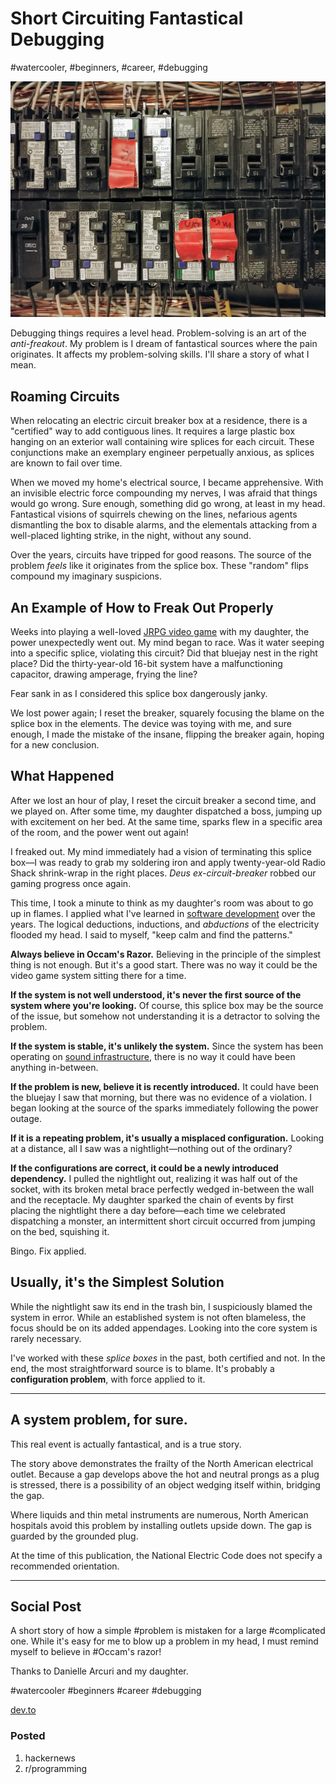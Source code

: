 # Short Circuiting Fantastical Debugging
#watercooler, #beginners, #career, #debugging

![](images/49-01.jpeg)

Debugging things requires a level head. Problem-solving is an art of the *anti-freakout*. My problem is I dream of fantastical sources where the pain originates. It affects my problem-solving skills. I'll share a story of what I mean.

## Roaming Circuits

When relocating an electric circuit breaker box at a residence, there is a "certified" way to add contiguous lines. It requires a large plastic box hanging on an exterior wall containing wire splices for each circuit. These conjunctions make an exemplary engineer perpetually anxious, as splices are known to fail over time.

When we moved my home's electrical source, I became apprehensive. With an invisible electric force compounding my nerves, I was afraid that things would go wrong. Sure enough, something did go wrong, at least in my head. Fantastical visions of squirrels chewing on the lines, nefarious agents dismantling the box to disable alarms, and the elementals attacking from a well-placed lighting strike, in the night, without any sound.

Over the years, circuits have tripped for good reasons. The source of the problem *feels* like it originates from the splice box. These "random" flips compound my imaginary suspicions.

## An Example of How to Freak Out Properly

Weeks into playing a well-loved [JRPG video game](https://superjumpmagazine.com/secret-of-mana-an-oral-history-of-playing-the-jrpg-in-the-1990s-39029a28584f) with my daughter, the power unexpectedly went out. My mind began to race. Was it water seeping into a specific splice, violating this circuit? Did that bluejay nest in the right place? Did the thirty-year-old 16-bit system have a malfunctioning capacitor, drawing amperage, frying the line? 

Fear sank in as I considered this splice box dangerously janky.

We lost power again; I reset the breaker, squarely focusing the blame on the splice box in the elements. The device was toying with me, and sure enough, I made the mistake of the insane, flipping the breaker again, hoping for a new conclusion.

## What Happened

After we lost an hour of play, I reset the circuit breaker a second time, and we played on. After some time, my daughter dispatched a boss, jumping up with excitement on her bed. At the same time, sparks flew in a specific area of the room, and the power went out again!

I freaked out. My mind immediately had a vision of terminating this splice box—I was ready to grab my soldering iron and apply twenty-year-old Radio Shack shrink-wrap in the right places. *Deus ex-circuit-breaker* robbed our gaming progress once again. 

This time, I took a minute to think as my daughter's room was about to go up in flames. I applied what I've learned in [software development](https://medium.com/hackernoon/meta-skills-of-a-software-engineer-bed411f6685e) over the years. The logical deductions, inductions, and *abductions* of the electricity flooded my head. I said to myself, "keep calm and find the patterns." 

**Always believe in Occam's Razor.** Believing in the principle of the simplest thing is not enough. But it's a good start. There was no way it could be the video game system sitting there for a time.

**If the system is not well understood, it's never the first source of the system where you're looking.** Of course, this splice box may be the source of the issue, but somehow not understanding it is a detractor to solving the problem.

**If the system is stable, it's unlikely the system.** Since the system has been operating on [sound infrastructure](https://medium.com/hackernoon/software-is-unlike-construction-c0284ee4b723), there is no way it could have been anything in-between.

**If the problem is new, believe it is recently introduced.** It could have been the bluejay I saw that morning, but there was no evidence of a violation. I began looking at the source of the sparks immediately following the power outage.

**If it is a repeating problem, it's usually a misplaced configuration.** Looking at a distance, all I saw was a nightlight—nothing out of the ordinary?

**If the configurations are correct, it could be a newly introduced dependency.** I pulled the nightlight out, realizing it was half out of the socket, with its broken metal brace perfectly wedged in-between the wall and the receptacle. My daughter sparked the chain of events by first placing the nightlight there a day before—each time we celebrated dispatching a monster, an intermittent short circuit occurred from jumping on the bed, squishing it.

Bingo. Fix applied.

## Usually, it's the Simplest Solution

While the nightlight saw its end in the trash bin, I suspiciously blamed the system in error. While an established system is not often blameless, the focus should be on its added appendages. Looking into the core system is rarely necessary.

I've worked with these *splice boxes* in the past, both certified and not. In the end, the most straightforward source is to blame. It's probably a **configuration problem**, with force applied to it.

---

## A system problem, for sure.

This real event is actually fantastical, and is a true story.

The story above demonstrates the frailty of the North American electrical outlet. Because a gap develops above the hot and neutral prongs as a plug is stressed, there is a possibility of an object wedging itself within, bridging the gap.

Where liquids and thin metal instruments are numerous, North American hospitals avoid this problem by installing outlets upside down. The gap is guarded by the grounded plug.

At the time of this publication, the National Electric Code does not specify a recommended orientation.

---

## Social Post

A short story of how a simple #problem is mistaken for a large #complicated one. While it's easy for me to blow up a problem in my head, I must remind myself to believe in #Occam's razor!

Thanks to Danielle Arcuri and my daughter.

#watercooler #beginners #career #debugging

[dev.to](https://dev.to/solidi/short-circuiting-fantastical-debugging-ig3)

### Posted

1. hackernews
1. r/programming
